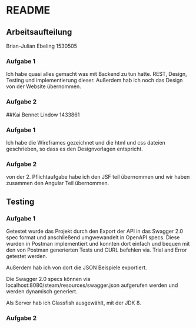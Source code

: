 # README

## Arbeitsaufteilung

Brian-Julian Ebeling
1530505

### Aufgabe 1

Ich habe quasi alles gemacht was mit Backend zu tun hatte. REST, Design, Testing und implementierung dieser. Außerdem hab ich noch das Design von der Website übernommen.

### Aufgabe 2

##Kai Bennet Lindow 
1433861

### Aufgabe 1

Ich habe die Wireframes gezeichnet und die html und css dateien geschrieben, so dass es den Designvorlagen entspricht.

### Aufgabe 2

von der 2. Pflichtaufgabe habe ich den JSF teil übernommen und wir haben zusammen den Angular Teil übernommen.

## Testing

### Aufgabe 1

Getestet wurde das Projekt durch den Export der API in das Swagger 2.0 spec format und anschließend umgwewandelt in OpenAPI specs. Diese wurden in Postman implementiert und konnten dort einfach und bequen mit den von Postman generierten Tests und CURL befehlen via. Trial and Error getestet werden.

Außerdem hab ich von dort die JSON Beispiele exportiert. 

Die Swagger 2.0 specs können via localhost:8080/steam/resources/swagger.json aufgerufen werden und werden dynamisch generiert.

Als Server hab ich Glassfish ausgewählt, mit der JDK 8.

### Aufgabe 2
